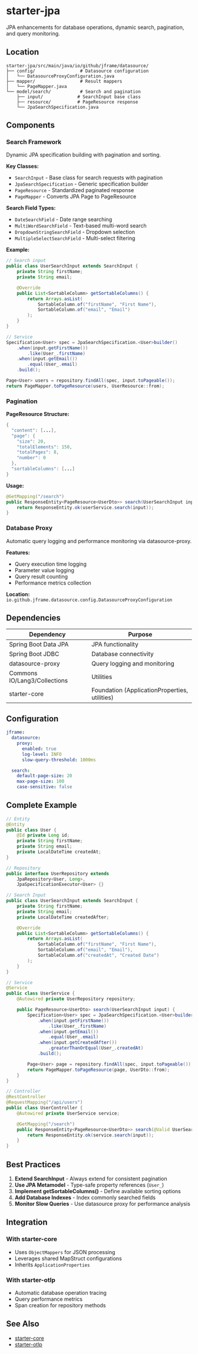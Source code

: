 # starter-jpa

JPA enhancements for database operations, dynamic search, pagination, and query monitoring.

## Location

```
starter-jpa/src/main/java/io/github/jframe/datasource/
├── config/                 # Datasource configuration
│   └── DatasourceProxyConfiguration.java
├── mapper/                 # Result mappers
│   └── PageMapper.java
└── model/search/           # Search and pagination
    ├── input/             # SearchInput base class
    ├── resource/          # PageResource response
    └── JpaSearchSpecification.java
```

## Components

### Search Framework

Dynamic JPA specification building with pagination and sorting.

**Key Classes:**
- `SearchInput` - Base class for search requests with pagination
- `JpaSearchSpecification` - Generic specification builder
- `PageResource` - Standardized paginated response
- `PageMapper` - Converts JPA Page to PageResource

**Search Field Types:**
- `DateSearchField` - Date range searching
- `MultiWordSearchField` - Text-based multi-word search
- `DropdownStringSearchField` - Dropdown selection
- `MultipleSelectSearchField` - Multi-select filtering

**Example:**
```java
// Search input
public class UserSearchInput extends SearchInput {
    private String firstName;
    private String email;

    @Override
    public List<SortableColumn> getSortableColumns() {
        return Arrays.asList(
            SortableColumn.of("firstName", "First Name"),
            SortableColumn.of("email", "Email")
        );
    }
}

// Service
Specification<User> spec = JpaSearchSpecification.<User>builder()
    .when(input.getFirstName())
        .like(User_.firstName)
    .when(input.getEmail())
        .equal(User_.email)
    .build();

Page<User> users = repository.findAll(spec, input.toPageable());
return PageMapper.toPageResource(users, UserResource::from);
```

### Pagination

**PageResource Structure:**
```java
{
  "content": [...],
  "page": {
    "size": 20,
    "totalElements": 150,
    "totalPages": 8,
    "number": 0
  },
  "sortableColumns": [...]
}
```

**Usage:**
```java
@GetMapping("/search")
public ResponseEntity<PageResource<UserDto>> search(UserSearchInput input) {
    return ResponseEntity.ok(userService.search(input));
}
```

### Database Proxy

Automatic query logging and performance monitoring via datasource-proxy.

**Features:**
- Query execution time logging
- Parameter value logging
- Query result counting
- Performance metrics collection

**Location:** `io.github.jframe.datasource.config.DatasourceProxyConfiguration`

## Dependencies

| Dependency | Purpose |
|------------|---------|
| Spring Boot Data JPA | JPA functionality |
| Spring Boot JDBC | Database connectivity |
| datasource-proxy | Query logging and monitoring |
| Commons IO/Lang3/Collections | Utilities |
| starter-core | Foundation (ApplicationProperties, utilities) |

## Configuration

```yaml
jframe:
  datasource:
    proxy:
      enabled: true
      log-level: INFO
      slow-query-threshold: 1000ms

  search:
    default-page-size: 20
    max-page-size: 100
    case-sensitive: false
```

## Complete Example

```java
// Entity
@Entity
public class User {
    @Id private Long id;
    private String firstName;
    private String email;
    private LocalDateTime createdAt;
}

// Repository
public interface UserRepository extends
    JpaRepository<User, Long>,
    JpaSpecificationExecutor<User> {}

// Search Input
public class UserSearchInput extends SearchInput {
    private String firstName;
    private String email;
    private LocalDateTime createdAfter;

    @Override
    public List<SortableColumn> getSortableColumns() {
        return Arrays.asList(
            SortableColumn.of("firstName", "First Name"),
            SortableColumn.of("email", "Email"),
            SortableColumn.of("createdAt", "Created Date")
        );
    }
}

// Service
@Service
public class UserService {
    @Autowired private UserRepository repository;

    public PageResource<UserDto> search(UserSearchInput input) {
        Specification<User> spec = JpaSearchSpecification.<User>builder()
            .when(input.getFirstName())
                .like(User_.firstName)
            .when(input.getEmail())
                .equal(User_.email)
            .when(input.getCreatedAfter())
                .greaterThanOrEqual(User_.createdAt)
            .build();

        Page<User> page = repository.findAll(spec, input.toPageable());
        return PageMapper.toPageResource(page, UserDto::from);
    }
}

// Controller
@RestController
@RequestMapping("/api/users")
public class UserController {
    @Autowired private UserService service;

    @GetMapping("/search")
    public ResponseEntity<PageResource<UserDto>> search(@Valid UserSearchInput input) {
        return ResponseEntity.ok(service.search(input));
    }
}
```

## Best Practices

1. **Extend SearchInput** - Always extend for consistent pagination
2. **Use JPA Metamodel** - Type-safe property references (`User_`)
3. **Implement getSortableColumns()** - Define available sorting options
4. **Add Database Indexes** - Index commonly searched fields
5. **Monitor Slow Queries** - Use datasource proxy for performance analysis

## Integration

### With starter-core
- Uses `ObjectMappers` for JSON processing
- Leverages shared MapStruct configurations
- Inherits `ApplicationProperties`

### With starter-otlp
- Automatic database operation tracing
- Query performance metrics
- Span creation for repository methods

## See Also

- [starter-core](./starter-core.md)
- [starter-otlp](./starter-otlp.md)